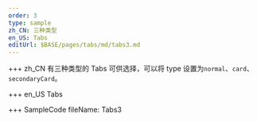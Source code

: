 ```yaml
---
order: 3
type: sample
zh_CN: 三种类型
en_US: Tabs
editUrl: $BASE/pages/tabs/md/tabs3.md
---
```


+++ zh_CN
有三种类型的 Tabs 可供选择，可以将 type 设置为<Code>normal</Code>、<Code>card</Code>、<Code>secondaryCard</Code>。

+++ en_US
Tabs

+++ SampleCode
fileName: Tabs3
